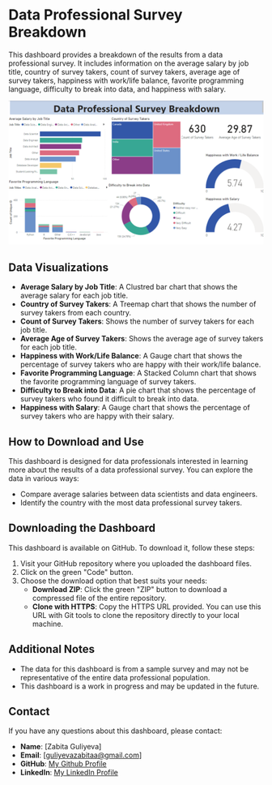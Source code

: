 # Data Professional Survey Breakdown

This dashboard provides a breakdown of the results from a data professional survey. It includes information on the average salary by job title, country of survey takers, count of survey takers, average age of survey takers, happiness with work/life balance, favorite programming language, difficulty to break into data, and happiness with salary.

![Dashboard Screenshot](assets/MyDashboardImage.png)

## Data Visualizations

- **Average Salary by Job Title**: A Clustred bar chart that shows the average salary for each job title.
- **Country of Survey Takers**: A Treemap chart that shows the number of survey takers from each country.
- **Count of Survey Takers**: Shows the number of survey takers for each job title.
- **Average Age of Survey Takers**: Shows the average age of survey takers for each job title.
- **Happiness with Work/Life Balance**: A Gauge chart that shows the percentage of survey takers who are happy with their work/life balance.
- **Favorite Programming Language**: A Stacked Column chart that shows the favorite programming language of survey takers.
- **Difficulty to Break into Data**: A pie chart that shows the percentage of survey takers who found it difficult to break into data.
- **Happiness with Salary**: A Gauge chart that shows the percentage of survey takers who are happy with their salary.

## How to Download and Use

This dashboard is designed for data professionals interested in learning more about the results of a data professional survey. You can explore the data in various ways:

- Compare average salaries between data scientists and data engineers.
- Identify the country with the most data professional survey takers.

## Downloading the Dashboard

This dashboard is available on GitHub. To download it, follow these steps:

1. Visit your GitHub repository where you uploaded the dashboard files.
2. Click on the green "Code" button.
3. Choose the download option that best suits your needs:
    - **Download ZIP**: Click the green "ZIP" button to download a compressed file of the entire repository.
    - **Clone with HTTPS**: Copy the HTTPS URL provided. You can use this URL with Git tools to clone the repository directly to your local machine.

## Additional Notes

- The data for this dashboard is from a sample survey and may not be representative of the entire data professional population.
- This dashboard is a work in progress and may be updated in the future.

## Contact

If you have any questions about this dashboard, please contact:

- **Name**: [Zabita Guliyeva]
- **Email**: [guliyevazabitaa@gmail.com]
- **GitHub**: [My Github Profile](https://github.com/zabitaguliyeva)
- **LinkedIn**: [My LinkedIn Profile](https://www.linkedin.com/in/zabita-quliyeva-43b96b21a/)
